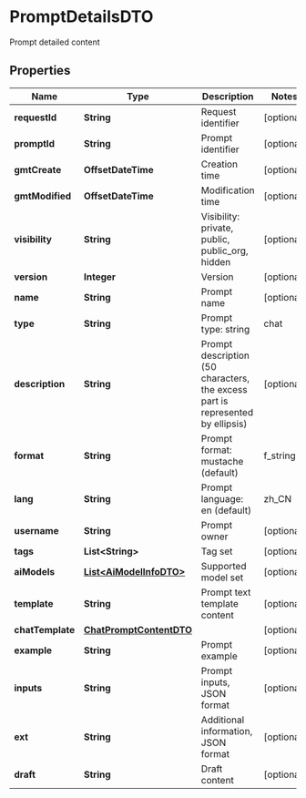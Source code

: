 

# PromptDetailsDTO

Prompt detailed content

## Properties

| Name | Type | Description | Notes |
|------------ | ------------- | ------------- | -------------|
|**requestId** | **String** | Request identifier |  [optional] |
|**promptId** | **String** | Prompt identifier |  [optional] |
|**gmtCreate** | **OffsetDateTime** | Creation time |  [optional] |
|**gmtModified** | **OffsetDateTime** | Modification time |  [optional] |
|**visibility** | **String** | Visibility: private, public, public_org, hidden |  [optional] |
|**version** | **Integer** | Version |  [optional] |
|**name** | **String** | Prompt name |  [optional] |
|**type** | **String** | Prompt type: string | chat |  [optional] |
|**description** | **String** | Prompt description (50 characters, the excess part is represented by ellipsis) |  [optional] |
|**format** | **String** | Prompt format: mustache (default) | f_string |  [optional] |
|**lang** | **String** | Prompt language: en (default) | zh_CN | ... |  [optional] |
|**username** | **String** | Prompt owner |  [optional] |
|**tags** | **List&lt;String&gt;** | Tag set |  [optional] |
|**aiModels** | [**List&lt;AiModelInfoDTO&gt;**](AiModelInfoDTO.md) | Supported model set |  [optional] |
|**template** | **String** | Prompt text template content |  [optional] |
|**chatTemplate** | [**ChatPromptContentDTO**](ChatPromptContentDTO.md) |  |  [optional] |
|**example** | **String** | Prompt example |  [optional] |
|**inputs** | **String** | Prompt inputs, JSON format |  [optional] |
|**ext** | **String** | Additional information, JSON format |  [optional] |
|**draft** | **String** | Draft content |  [optional] |



